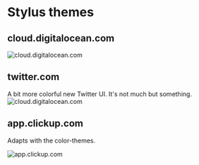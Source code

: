 # Stylus themes


## cloud.digitalocean.com

![cloud.digitalocean.com](https://gitlab.com/renegadevi/stylus-themes/raw/master/cloud.digitalocean.com.png)


## twitter.com

A bit more colorful new Twitter UI. It's not much but something.
![cloud.digitalocean.com](https://gitlab.com/renegadevi/stylus-themes/raw/master/twitter.com.png)

## app.clickup.com

Adapts with the color-themes.

![app.clickup.com](https://gitlab.com/renegadevi/stylus-themes/raw/master/app.clickup.com.png)
